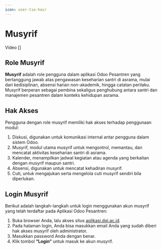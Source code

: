 ```yaml
---
icon: user-tie-hair
---
```


# Musyrif

Video \[]

## Role Musyrif

**Musyrif** adalah role pengguna dalam aplikasi Odoo Pesantren yang bertanggung jawab atas pengawasan keseharian santri di asrama, mulai dari kedisiplinan, absensi harian non-akademik, hingga catatan perilaku. Musyrif berperan sebagai pembina sekaligus penghubung antara santri dan manajemen pesantren dalam konteks kehidupan asrama.

## Hak Akses

Pengguna dengan role musyrif  memiliki hak akses terhadap penggunaan modul:

1. Diskusi, digunakan untuk komunikasi internal antar pengguna dalam sistem Odoo.
2. Musyrif, modul utama musyrif untuk mengontrol, memantau, dan mencatat aktivitas keseharian santri di asrama.
3. Kalender, menampilkan jadwal kegiatan atau agenda yang berkaitan dengan musyrif maupun santri.
4. Absensi, digunakan untuk mencatat kehadiran musyrif.
5. Cuti, untuk mengajukan serta mengelola cuti musyrif sendiri bila diperlukan.

## Login Musyrif

Berikut adalah langkah-langkah untuk login menggunakan akun musyrif yang telah terdaftar pada Aplikasi Odoo Pesantren:

1. Buka browser Anda, lalu akses situs [aplikasi.dqi.ac.id](https://aplikasi.dqi.ac.id/).
2. Pada halaman login, Anda bisa masukkan email Anda yang sudah diberi hak akses musyrif oleh administrator.
3. Masukkan password Anda dengan benar.
4. Klik tombol **“Login”** untuk masuk ke akun musyrif.
